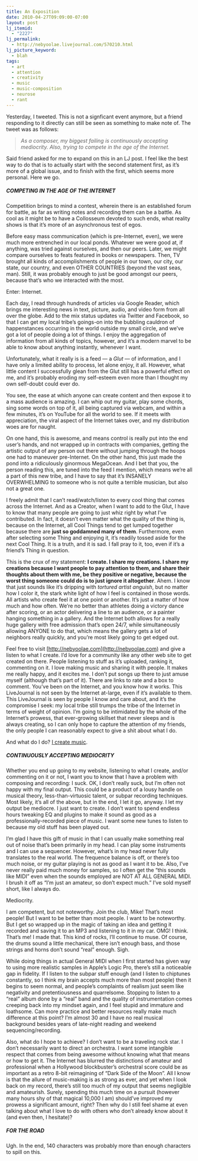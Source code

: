 ```yaml
---
title: An Exposition
date: 2010-04-27T09:09:00-07:00
layout: post
lj_itemid:
  - "2227"
lj_permalink:
  - http://nebyoolae.livejournal.com/570210.html
lj_picture_keyword:
  - blah
tags:
  - art
  - attention
  - creativity
  - music
  - music-composition
  - neurose
  - rant
---
```

Yesterday, I tweeted. This is not a signficant event anymore, but a friend responding to it directly can still be seen as something to make note of. The tweet was as follows:

> _As a composer, my biggest failing is continuously accepting mediocrity. Also, trying to compete in the age of the Internet._

Said friend asked for me to expand on this in an LJ post. I feel like the best way to do that is to actually start with the second statement first, as it&#8217;s more of a global issue, and to finish with the first, which seems more personal. Here we go.

<!--more Competing in the age of the Internet-->

##### COMPETING IN THE AGE OF THE INTERNET

Competition brings to mind a contest, wherein there is an established forum for battle, as far as writing notes and recording them can be a battle. As cool as it might be to have a Collosseum devoted to such ends, what reality shows is that it&#8217;s more of an asynchronous test of egos.

Before easy mass communication (which is pre-Internet, even), we were much more entrenched in our local ponds. Whatever we were good at, if anything, was tried against ourselves, and then our peers. Later, we might compare ourselves to feats featured in books or newspapers. Then, TV brought all kinds of accomplishments of people in our town, our city, our state, our country, and even OTHER COUNTRIES (beyond the vast seas, man). Still, it was probably enough to just be good amongst our peers, because that&#8217;s who we interacted with the most.

Enter: Internet.

Each day, I read through hundreds of articles via Google Reader, which brings me interesting news in text, picture, audio, and video form from all over the globe. Add to the mix status updates via Twitter and Facebook, so that I can get my local tribe&#8217;s goings-on into the bubbling cauldron of happenstances occurring in the world outside my small circle, and we&#8217;ve got a lot of people doing a lot of things. I enjoy the aggregation of information from all kinds of topics, however, and it&#8217;s a modern marvel to be able to know about anything instantly, whenever I want.

Unfortunately, what it really is is a feed &#8212; a _Glut_ &#8212; of information, and I have only a limited ability to process, let alone enjoy, it all. However, what little content I successfully glean from the Glut still has a powerful effect on me, and it&#8217;s probably eroding my self-esteem even more than I thought my own self-doubt could ever do.

You see, the ease at which anyone can create content and then expose it to a mass audience is amazing. I can whip out my guitar, play some chords, sing some words on top of it, all being captured via webcam, and within a few minutes, it&#8217;s on YouTube for all the world to see. If it meets with appreciation, the viral aspect of the Internet takes over, and my distribution woes are for naught.

On one hand, this is awesome, and means control is really put into the end user&#8217;s hands, and not wrapped up in contracts with companies, getting the artistic output of any person out there without jumping through the hoops one had to maneuver pre-Internet. On the other hand, this just made the pond into a ridiculously ginormous MegaOcean. And I bet that you, the person reading this, are tuned into the feed I mention, which means we&#8217;re all a part of this new tribe, and I have to say that it&#8217;s INSANELY OVERWHELMING to someone who is not quite a terrible musician, but also not a great one.

I freely admit that I can&#8217;t read/watch/listen to every cool thing that comes across the Internet. And as a Creator, when I want to add to the Glut, I have to know that many people are going to just whiz right by what I&#8217;ve contributed. In fact, it doesn&#8217;t even matter what the quality of the thing is, because on the Internet, all Cool Things tend to get lumped together because there are **just so goddamned many of them**. Furthermore, even after selecting some Thing and enjoying it, it&#8217;s readily tossed aside for the next Cool Thing. It is a truth, and it is sad. I fall pray to it, too, even if it&#8217;s a friend&#8217;s Thing in question.

This is the crux of my statement: **I create. I share my creations. I share my creations because I want people to pay attention to them, and share their thoughts about them with me, be they positive or negative, because the worst thing someone could do is to just ignore it altogether**. Ahem. I know that just sounds like it&#8217;s dripping with _tortured artist anguish_, but no matter how I color it, the stark white light of how I feel is contained in those words. All artists who create feel it at one point or another. It&#8217;s just a matter of how much and how often. We&#8217;re no better than athletes doing a victory dance after scoring, or an actor delivering a line to an audience, or a painter hanging something in a gallery. And the Internet both allows for a really huge gallery with free admission that&#8217;s open 24/7, while simultaneously allowing ANYONE to do that, which means the gallery gets a lot of neighbors really quickly, and you&#8217;re most likely going to get edged out.

Feel free to visit [http://nebyoolae.com](http://nebyoolae.com) and give a listen to what I create. I&#8217;d love for a community like any other web site to get created on there. People listening to stuff as it&#8217;s uploaded, ranking it, commenting on it. I love making music and sharing it with people. It makes me really happy, and it excites me. I don&#8217;t put songs up there to just amuse myself (although that&#8217;s part of it). There are links to rate and a box to comment. You&#8217;ve been on the Internet, and you know how it works. This LiveJournal is not seen by the Internet at-large, even if it&#8217;s available to them. This LiveJournal is seen by people I know and care about, and it&#8217;s the compromise I seek: my local tribe still trumps the tribe of the Internet in terms of weight of opinion. I&#8217;m going to be intimidated by the whole of the Internet&#8217;s prowess, that ever-growing skillset that never sleeps and is always creating, so I can only hope to capture the attention of my friends, the only people I can reasonably expect to give a shit about what I do.

And what do I do? [I create music](http://nebyoolae.com).

##### CONTINUOUSLY ACCEPTING MEDIOCRITY

Whether you end up going to my website, listening to what I create, and/or commenting on it or not, I want you to know that I have a problem with composing and recording: I suck. OK, I don&#8217;t really suck, but I&#8217;m often not happy with my final output. This could be a product of a lousy handle on musical theory, less-than-virtuosic talent, or subpar recording techniques. Most likely, it&#8217;s all of the above, but in the end, I let it go, anyway. I let my output be mediocre. I just want to create. I don&#8217;t want to spend endless hours tweaking EQ and plugins to make it sound as good as a professionally-recorded piece of music. I want some new tunes to listen to because my old stuff has been played out.

I&#8217;m glad I have this gift of music in that I can usually make something real out of noise that&#8217;s been primarily in my head. I can play some instruments and I can use a sequencer. However, what&#8217;s in my head never fully translates to the real world. The frequence balance is off, or there&#8217;s too much noise, or my guitar playing is not as good as I want it to be. Also, I&#8217;ve never really paid much money for samples, so I often get the &#8220;this sounds like MIDI&#8221; even when the sounds employed are NOT AT ALL GENERAL MIDI. I brush it off as &#8220;I&#8217;m just an amateur, so don&#8217;t expect much.&#8221; I&#8217;ve sold myself short, like I always do.

Mediocrity.

I am competent, but not noteworthy. Join the club, Mike! That&#8217;s most people! But I want to be better than most people. I want to be noteworthy. But I get so wrapped up in the magic of taking an idea and getting it recorded and saving it to an MP3 and listening to it in my car. OMG! I think. That&#8217;s me! I made that. This kind of rocks, I&#8217;ll continue to muse. Of course, the drums sound a little mechanical, there isn&#8217;t enough bass, and those strings and horns don&#8217;t sound &#8220;real&#8221; enough. Sigh.

While doing things in actual General MIDI when I first started has given way to using more realistic samples in Apple&#8217;s Logic Pro, there&#8217;s still a noticeable gap in fidelity. If I listen to the subpar stuff enough (and I listen to chiptunes constantly, so I think my brain accepts much more than most people) then it begins to seem normal, and people&#8217;s complaints of realism just seem like negativity and pretentiousness and quarrelsome. Stopping to listen to a &#8220;real&#8221; album done by a &#8220;real&#8221; band and the quality of instrumentation comes creeping back into my mindset again, and I feel stupid and immature and loathsome. Can more practice and better resources really make much difference at this point? I&#8217;m almost 30 and I have no real musical background besides years of late-night reading and weekend sequencing/recording.

Also, what do I hope to achieve? I don&#8217;t want to be a traveling rock star. I don&#8217;t necessarily want to direct an orchestra. I want some intangible respect that comes from being awesome without knowing what that means or how to get it. The Internet has blurred the distinctions of amateur and professional when a Hollywood blockbuster&#8217;s orchestral score could be as important as a retro 8-bit reimagining of &#8220;Dark Side of the Moon&#8221;. All I know is that the allure of music-making is as strong as ever, and yet when I look back on my record, there&#8217;s still too much of my output that seems negligible and amateurish. Surely, spending this much time on a pursuit (however many hours shy of that magical 10,000 I am) should&#8217;ve improved my prowess a significant amount, right? Then why do I still feel shame at even talking about what I love to do with others who don&#8217;t already know about it (and even then, I hesitate)?

##### FOR THE ROAD

Ugh. In the end, 140 characters was probably more than enough characters to spill on this.
